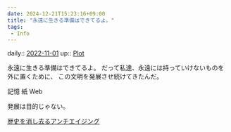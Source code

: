 ```yaml
---
date: 2024-12-21T15:23:16+09:00
title: "永遠に生きる準備はできてるよ。"
tags:
 - Info
---
```


daily:: [2022-11-01](Daily_Note/2022-11-01.md)
up:: [Plot](Bar/Novel/Chaos/Plot.md)

永遠に生きる準備はできてるよ。
だって私達、永遠には持っていけないものを外に置くために、
この文明を発展させ続けてきたんだ。

記憶
紙
Web

発展は目的じゃない。

[歴史を消し去るアンチエイジング](Info/歴史を消し去るアンチエイジング.md)